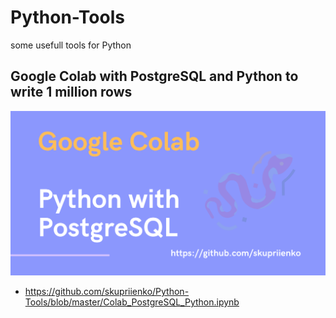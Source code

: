 # Python-Tools
some usefull tools for Python

## Google Colab with PostgreSQL and Python to write 1 million rows
![Google_Colab_Python_with_PostgreSQL](images/Google_Colab_Python_with_PostgreSQL.png)
- https://github.com/skupriienko/Python-Tools/blob/master/Colab_PostgreSQL_Python.ipynb
